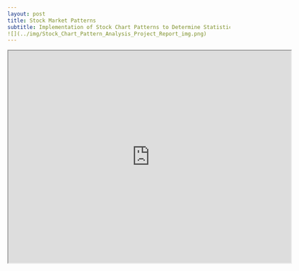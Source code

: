 ```yaml
---
layout: post
title: Stock Market Patterns
subtitle: Implementation of Stock Chart Patterns to Determine Statistically Optimal Parameters
![](../img/Stock_Chart_Pattern_Analysis_Project_Report_img.png)
---
```


<iframe src="https://drive.google.com/file/d/12FAR4jGLR69xvhnq6_j-AS_N5n1BNY6n/preview" width="640" height="480"></iframe>
